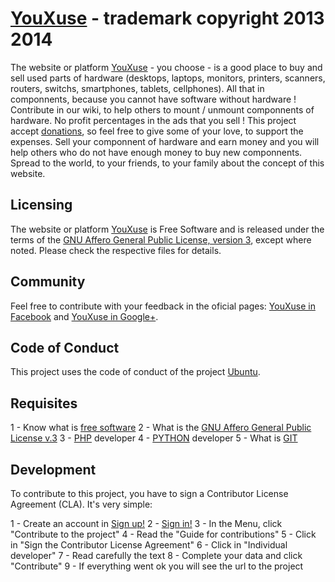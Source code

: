 

# [YouXuse](http://youxuse.com) - trademark copyright 2013 2014

The website or platform [YouXuse](http://youxuse.com) - you choose - is a good place to buy and sell used parts of hardware (desktops, laptops, monitors, printers, scanners, routers, switchs, smartphones, tablets, cellphones).
All that in componnents, because you cannot have software without hardware !
Contribute in our wiki, to help others to mount / unmount componnents of hardware.
No profit percentages in the ads that you sell !
This project accept [donations](http://youxuse.com/donate.php), so feel free to give some of your love, to support the expenses.
Sell your componnent of hardware and earn money and you will help others who do not have enough money to buy new componnents.
Spread to the world, to your friends, to your family about the concept of this website.

## Licensing

The website or platform [YouXuse](http://youxuse.com) is Free Software and is released under the terms of the [GNU Affero General Public License, version 3](http://www.youxuse.com/license.php), except where noted. Please check the respective files for details.

## Community

Feel free to contribute with your feedback in the oficial pages: [YouXuse in Facebook](https://www.facebook.com/youxuse) and [YouXuse in Google+](https://plus.google.com/116778377892072300095).

## Code of Conduct

This project uses the code of conduct of the project [Ubuntu](http://www.ubuntu.com/about/about-ubuntu/conduct).

## Requisites

1 - Know what is [free software](http://www.gnu.org/philosophy/free-sw.en.html)
2 - What is the [GNU Affero General Public License v.3](http://youxuse.com/license.php)
3 - [PHP](http://www.php.net/) developer
4 - [PYTHON](http://www.python.org/) developer
5 - What is [GIT](http://www.git-scm.com/)

## Development

To contribute to this project, you have to sign a Contributor License Agreement (CLA).
It's very simple:

1 - Create an account in [Sign up!](http://youxuse.com/signup.php)
2 - [Sign in!](http://youxuse.com/signin.php)
3 - In the Menu, click "Contribute to the project"
4 - Read the "Guide for contributions"
5 - Click in "Sign the Contributor License Agreement"
6 - Click in "Individual developer"
7 - Read carefully the text
8 - Complete your data and click "Contribute"
9 - If everything went ok you will see the url to the project
